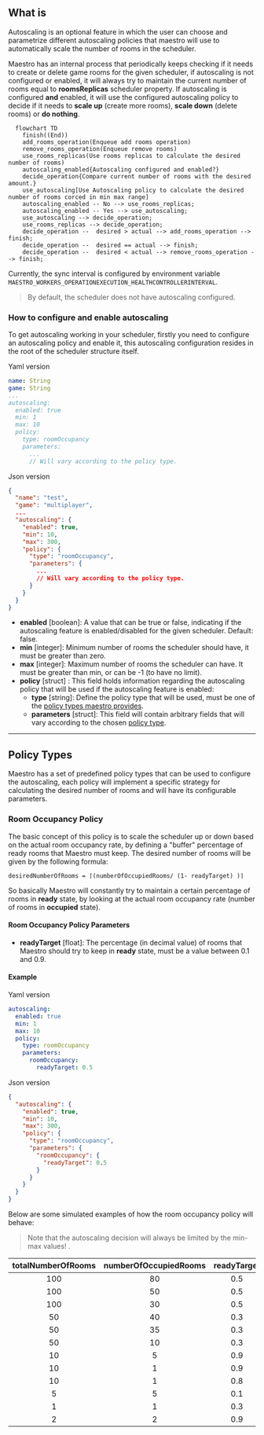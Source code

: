 ## What is
Autoscaling is an optional feature in which the user can choose and parametrize different autoscaling policies that maestro
will use to automatically scale the number of rooms in the scheduler.

Maestro has an internal process that periodically keeps checking if it needs to create or delete game rooms for the given scheduler,
if autoscaling is not configured or enabled, it will always try to maintain the current number of rooms equal to **roomsReplicas** scheduler property.
If autoscaling is configured **and** enabled, it will use the configured autoscaling policy to decide if it needs to **scale up** (create more rooms), 
**scale down** (delete rooms) or **do nothing**.

```mermaid
  flowchart TD
    finish((End))
    add_rooms_operation(Enqueue add rooms operation)
    remove_rooms_operation(Enqueue remove rooms)
    use_rooms_replicas(Use rooms replicas to calculate the desired number of rooms)
    autoscaling_enabled{Autoscaling configured and enabled?}
    decide_operation{Compare current number of rooms with the desired amount.}
    use_autoscaling[Use Autoscaling policy to calculate the desired number of rooms corced in min max range]
    autoscaling_enabled -- No --> use_rooms_replicas;
    autoscaling_enabled -- Yes --> use_autoscaling;
    use_autoscaling --> decide_operation;
    use_rooms_replicas --> decide_operation;
    decide_operation --  desired > actual --> add_rooms_operation --> finish;
    decide_operation --  desired == actual --> finish;
    decide_operation --  desired < actual --> remove_rooms_operation --> finish;
```

Currently, the sync interval is configured by environment variable `MAESTRO_WORKERS_OPERATIONEXECUTION_HEALTHCONTROLLERINTERVAL`.

> By default, the scheduler does not have autoscaling configured.

### How to configure and enable autoscaling
To get autoscaling working in your scheduler, firstly you need to configure an autoscaling policy and enable it, this autoscaling
configuration resides in the root of the scheduler structure itself.

Yaml version
```yaml
name: String
game: String
...
autoscaling:
  enabled: true
  min: 1
  max: 10
  policy:
    type: roomOccupancy
    parameters:
      ...
      // Will vary according to the policy type.
```

Json version
```json
{
  "name": "test",
  "game": "multiplayer",
  ...
  "autoscaling": {
    "enabled": true,
    "min": 10,
    "max": 300,
    "policy": {
      "type": "roomOccupancy",
      "parameters": {
        ...
        // Will vary according to the policy type.
      }
    }
  }
}
```

- **enabled** [boolean]: A value that can be true or false, indicating if the autoscaling feature is enabled/disabled for the given scheduler. Default: false.
- **min** [integer]: Minimum number of rooms the scheduler should have, it must be greater than zero.
- **max** [integer]: Maximum number of rooms the scheduler can have. It must be greater than min, or can be -1 (to have no limit).
- **policy** [struct] : This field holds information regarding the autoscaling policy that will be used if the autoscaling feature is enabled:
  - **type** [string]:  Define the policy type that will be used, must be one of the [policy types maestro provides](#policy-types).
  - **parameters** [struct]: This field will contain arbitrary fields that will vary according to the chosen [policy type](#policy-types).


-------

## Policy Types
Maestro has a set of predefined policy types that can be used to configure the autoscaling, each policy will implement
a specific strategy for calculating the desired number of rooms and will have its configurable parameters.

### Room Occupancy Policy
The basic concept of this policy is to scale the scheduler up or down based on the actual room occupancy rate, by defining a "buffer" percentage
of ready rooms that Maestro must keep. The desired number of rooms will be given by the following formula:

`desiredNumberOfRooms = ⌈(numberOfOccupiedRooms/ (1- readyTarget) )⌉`

So basically Maestro will constantly try to maintain a certain percentage of rooms in **ready** state, by looking at the
actual room occupancy rate (number of rooms in **occupied** state).

#### Room Occupancy Policy Parameters
- **readyTarget** [float]: The percentage (in decimal value) of rooms that Maestro should try to keep in **ready** state, must be a value between 0.1 and 0.9.

#### Example

Yaml version
```yaml
autoscaling:
  enabled: true
  min: 1
  max: 10
  policy:
    type: roomOccupancy
    parameters:
      roomOccupancy:
        readyTarget: 0.5
```

Json version
```json
{
  "autoscaling": {
    "enabled": true,
    "min": 10,
    "max": 300,
    "policy": {
      "type": "roomOccupancy",
      "parameters": {
        "roomOccupancy": {
          "readyTarget": 0.5
        }
      }
    }
  }
}
```

Below are some simulated examples of how the room occupancy policy will behave:

> Note that the autoscaling decision will always be limited by the min-max values! .
> 
| totalNumberOfRooms | numberOfOccupiedRooms | readyTarget | desiredNumberOfRooms | autoscalingDecision |
|:------------------:|:---------------------:|:-----------:|:--------------------:|:-------------------:|
|         100        |           80          |     0.5     |          160         |    Scale Up: +60    |
|         100        |           50          |     0.5     |          100         |    Do Nothing: 0    |
|         100        |           30          |     0.5     |          60          |   Scale Down: -40   |
|         50         |           40          |     0.3     |          58          |    Scale Up: +8     |
|         50         |           35          |     0.3     |          50          |    Do Nothing: 0    |
|         50         |           10          |     0.3     |          15          |   Scale Down: -35   |
|         10         |           5           |     0.9     |          50          |    Scale Up: +40    |
|         10         |           1           |     0.9     |          10          |    Do Nothing: 0    |
|         10         |           1           |     0.8     |           5          |   Scale Down: -5    |
|          5         |           5           |     0.1     |           6          |    Scale Up: +1     |
|          1         |           1           |     0.3     |           2          |    Scale Up: +1     |
|          2         |           2           |     0.9     |          20          |    Scale Up: +18    |
